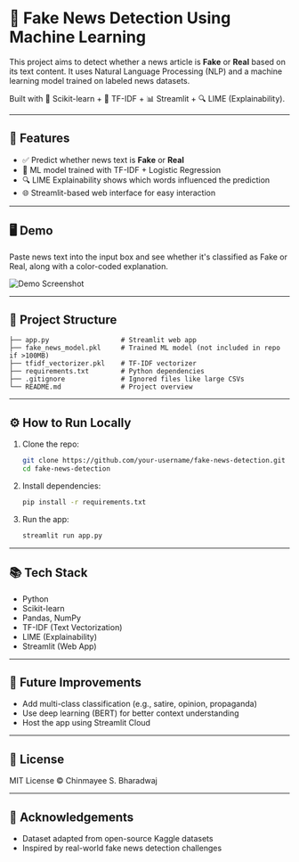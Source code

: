 
# 📰 Fake News Detection Using Machine Learning

This project aims to detect whether a news article is **Fake** or **Real** based on its text content. It uses Natural Language Processing (NLP) and a machine learning model trained on labeled news datasets.

Built with 🧠 Scikit-learn + 🧪 TF-IDF + 📊 Streamlit + 🔍 LIME (Explainability).

---

## 🚀 Features

- ✅ Predict whether news text is **Fake** or **Real**
- 🧠 ML model trained with TF-IDF + Logistic Regression
- 🔍 LIME Explainability shows which words influenced the prediction
- 🌐 Streamlit-based web interface for easy interaction

---

## 🖥️ Demo

Paste news text into the input box and see whether it's classified as Fake or Real, along with a color-coded explanation.

![Demo Screenshot](demo.png) <!-- Replace with your own screenshot if available -->

---

## 📂 Project Structure

```
├── app.py                  # Streamlit web app
├── fake_news_model.pkl     # Trained ML model (not included in repo if >100MB)
├── tfidf_vectorizer.pkl    # TF-IDF vectorizer
├── requirements.txt        # Python dependencies
├── .gitignore              # Ignored files like large CSVs
└── README.md               # Project overview
```

---

## ⚙️ How to Run Locally

1. Clone the repo:
   ```bash
   git clone https://github.com/your-username/fake-news-detection.git
   cd fake-news-detection
   ```

2. Install dependencies:
   ```bash
   pip install -r requirements.txt
   ```

3. Run the app:
   ```bash
   streamlit run app.py
   ```

---

## 📚 Tech Stack

- Python
- Scikit-learn
- Pandas, NumPy
- TF-IDF (Text Vectorization)
- LIME (Explainability)
- Streamlit (Web App)

---

## 🧠 Future Improvements

- Add multi-class classification (e.g., satire, opinion, propaganda)
- Use deep learning (BERT) for better context understanding
- Host the app using Streamlit Cloud

---

## 📜 License

MIT License © Chinmayee S. Bharadwaj

---

## 🙌 Acknowledgements

- Dataset adapted from open-source Kaggle datasets
- Inspired by real-world fake news detection challenges
